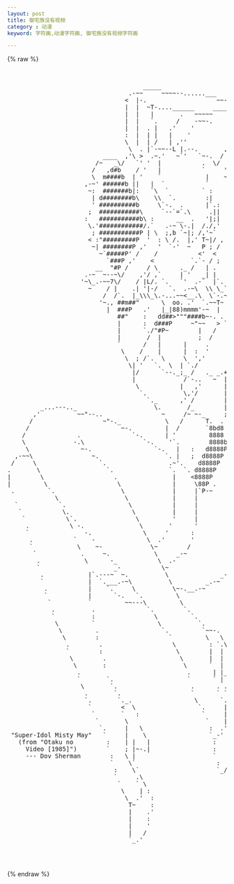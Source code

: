 ```yaml
---
layout: post
title: 御宅族没有视频
category : 动漫
keyword: 字符画,动漫字符画, 御宅族没有视频字符画

---
```

{% raw %}
<pre>


                                     _____
                                 .-~~     ~~~~--......___
                                <  |-.                   ~~--._
                                |  |  ~T-....______     ______ `.
                                |  |   |       .   ~~~~~      ~~~
                                |  |   `.     /    -~~-.
                                |  |  . |   .'    '             /`.
                                :  |  | |   |    '            ,' ,.`.
                                \  |  | /   | ,''            / ,' \  ~-.
                                 \  . |`-~~--L |.--.       ,'     /.   `
                          ____  ,'\ >  .~.'   ~`'   `~-.  /   ,  / >    `.
                        /~   _\/   `' '  |           .  \/  ,' .'.~,\    `.
                       /   ,d#b    / '   |           `     '.-~~~,'  >    `m.
                       \  m####b  | '    `            |    ~~~~-<  ,d#.    "##
                     ,-~' ######b ||   |  `           `          \d"d#b      Y
                      ~:  #######b|:   `\  `         ` :          "d###b      .
                       | d########b\    \\  `.        :|           "####b     :
                       ' ##########b     \`-.  .      |`.:          "####b     .
                      ;  ###########\     `--`=`.\     .||          |#####b    |
                     :   ###########b\ :      __  .   '|;|      \   d######\   |
                      \.'############/.`   .-~ \-.|  /./,'      .' d######P `  |
                       ; ###########P | \  ;,b `~|; /,'~`      ,',d######P   | |
                      < :"#########P  '  : \ /.  |,' T~|/ , +-~ db"#####P    | |
                       ~| ########P ,'   '  `-'  ~   P ; /  |  d#######P      \|
                         ~`#####P' /    /           <'  <   `~""######P
                           `###P ,'    <          `.`- / ;  |    "###P..
                        __  "#P /     / \      ._ /   | .   `.    ##P__ ~7~
                     .-~  ~--~\/    ,'/ ,`     | '   _| |     \ -_ P~  ~-'
                    '~\_.-~~7\/    / |L/. `.   `'  .-`  |`.   \`.  ~~~.
                      ~    / |    .| '|-/   `.  .-~\  \\ \_`-. \`  \`.|
                          /  /`.  |_\\\_\.-...~~<__.\  \`-.~~ `-|   | \
                         '~., ##m##"      \  oo. .'  `.~~T~ ~~~/:-. | |
                           |  ###P   .'   |_|88)mmmm'-~  |    / | | /,'
                              ##"    :   dd##>"""####b~-. .  /  | ;-
                              |      :  d###P     ~"~~   > `<  ,'/
                              |      `./"#P~        |   /    \  ~
                              |       /  |          ;  /      |
                              `      /   |      |     .       |
                               \    /    |      |  :  '       '
                                \  ; /`.  \     \  ','       ,
                                 \| '   `.  \  | `./        .
                                  |/      `--._;_ /   ._ _.+'
                                  |             /`-..   ~  |
                                   \           |   ,'      |
                                    `.          \,'/       |
                                      `._      ,' /        |
         _...---.._                     \.       /_        |
       ,'          ~~"--..                ~     /~ ~-_     ;
      /                   ~"-._            \   /      T.  .
     /                         ~-.         |  /       `8bd8
    /              .              `-.      | '         8888
    \             -.\                `-.    '`.        8888b
     \              ~-.                 `-.   |   :   d8888P\
  ,-~~\                ~.                  `. |   ;  d8888P  \
 /     \                 `.                 .~'.    d8888P    \   _.,_
.       \                  `.               `.  `. d8888P      \-~  ~ ~-.
|        \                   .               |    <8888P        \        ~-.
|         \                   \              |     \88P .        \         |
 .         `.                  \             |     |`P-~          .        \
             \                  \            |     |              |        .'
  `           `.                 \           |     |              |        >
   `           \.                 \          |     |              |        '
    `           \`.                \         '     |              ;       ~;
     .           \ -.               \       '      '             .        /
     `               -.              \     '      :              ;      /~
      .           `    -              \  .'       '             .~-.  /~
      `            \    ~-             \~        /              ;   ~~
       `            .     ~.            \     _-~              /
        .            \      -_           \  .-                /
        `                    _-           \~                .'
         .            |`.---~  ~.          \              _-
         `            |  `.___.-~\          \         _.-~
          .           |    `.     \          \~-.__.-~
          `           |      `-.   `.         \
           `          `         ~~---\         \
            .          .              `.        `.
            `          :                \         `.
             \         `                 \          `.
              \         .                 `.         `~~-.
               \        :                   `         \   \
                .        .                   \         : `.\
                `        :                    \        |  | .
                 \        .                    \       |  |
                  \       :                     \      `  |  `
                   .                             .      | |_  .
                   `       `.                    `      ` | ~.;
                    \       `.                    .      . .
                     .       `.                   `      ` `
                     `.       `._.                 \      `.\
                      `        <  \                 `.     | .
                       `       `   :                 `     | |
                        `       \                     `    | |
                         `.     |   \                  :  .' |
 "Super-Idol Misty May"   `     |    \                 `_-'  |
   (from "Otaku no         :    | |   |                 :    ;
     Video [1985]")        `    ; |~-.|                 :    '
     --- Dov Sherman        :   \ |                     `   ,
                            `    \`                      :  '
                             :    \`                     `_/
                             `     .\
                              `    ` \
                               \    | :
                                \  .'  :
                                 T~    :
                                 |    .'
                                 |    :
                                 |    '
                                 |   /
                                 `_.'


 </pre>
{% endraw %}
